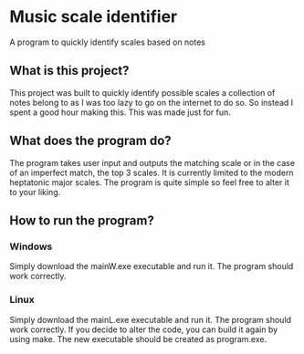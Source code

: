 <h1>Music scale identifier</h1>
A program to quickly identify scales based on notes

<h2>What is this project?</h2>
This project was built to quickly identify possible scales a collection of notes belong to as I was too lazy to go on the internet to do so. So instead I spent a good hour making this. This was made just for fun.

<h2>What does the program do?</h2>
The program takes user input and outputs the matching scale or in the case of an imperfect match, the top 3 scales. It is currently limited to the modern heptatonic major scales.
The program is quite simple so feel free to alter it to your liking.

<h2>How to run the program?</h2>
<h3>Windows</h3>
Simply download the mainW.exe executable and run it. The program should work correctly.
<h3>Linux</h3>
Simply download the mainL.exe executable and run it. The program should work correctly.
If you decide to alter the code, you can build it again by using make. The new executable should be created as program.exe.
